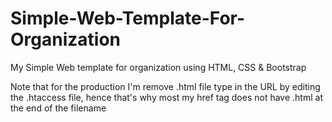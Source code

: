 # Simple-Web-Template-For-Organization
My Simple Web template for organization using HTML, CSS &amp; Bootstrap

Note that for the production I'm remove .html file type in the URL by editing the .htaccess file, hence that's why most my href tag does not have .html at the end of the filename
